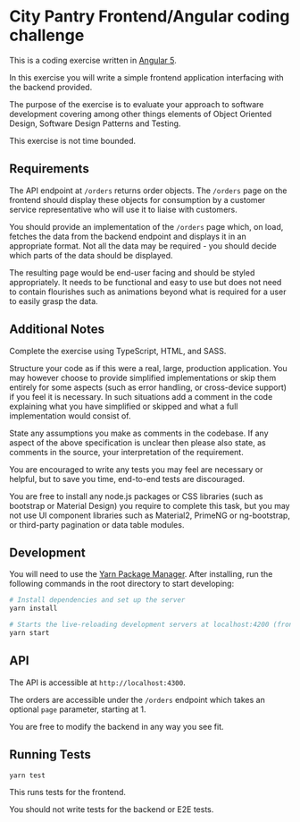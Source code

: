 # City Pantry Frontend/Angular coding challenge
This is a coding exercise written in [Angular 5](https://angular.io/docs).

In this exercise you will write a simple frontend application
interfacing with the backend provided.

The purpose of the exercise is to evaluate your approach to software
development covering among other things elements of Object Oriented Design,
Software Design Patterns and Testing.

This exercise is not time bounded.

## Requirements
The API endpoint at `/orders` returns order objects.
The `/orders` page on the frontend should display these objects for
consumption by a customer service representative who will use it
to liaise with customers.

You should provide an implementation of the `/orders` page which,
on load, fetches the data from the backend endpoint and displays it
in an appropriate format.
Not all the data may be required - you should decide which parts
of the data should be displayed.

The resulting page would be end-user facing and should be styled appropriately.
It needs to be functional and easy to use but does not need to contain flourishes
such as animations beyond what is required for a user to easily grasp the data.

## Additional Notes
Complete the exercise using TypeScript, HTML, and SASS.

Structure your code as if this were a real, large, production application.
You may however choose to provide simplified implementations or
skip them entirely for some aspects (such as error handling,
or cross-device support) if you feel it is necessary. In such situations
add a comment in the code explaining what you have simplified or skipped
and what a full implementation would consist of.

State any assumptions you make as comments in the codebase.
If any aspect of the above specification is unclear then please also
state, as comments in the source, your interpretation of the requirement.

You are encouraged to write any tests you may feel are necessary or helpful,
but to save you time, end-to-end tests are discouraged.

You are free to install any node.js packages or CSS libraries (such as bootstrap 
or Material Design) you require to complete this task, but you may not use
UI component libraries such as Material2, PrimeNG or ng-bootstrap,
or third-party pagination or data table modules.

## Development
You will need to use the [Yarn Package Manager](https://yarnpkg.com).
After installing, run the following commands in the root directory to start developing:

```bash
# Install dependencies and set up the server
yarn install

# Starts the live-reloading development servers at localhost:4200 (frontend) and localhost:4300 (API)
yarn start
```

## API
The API is accessible at `http://localhost:4300`.

The orders are accessible under the `/orders` endpoint which takes an
optional `page` parameter, starting at 1.

You are free to modify the backend in any way you see fit.

## Running Tests
```
yarn test
```
This runs tests for the frontend.

You should not write tests for the backend or E2E tests.
